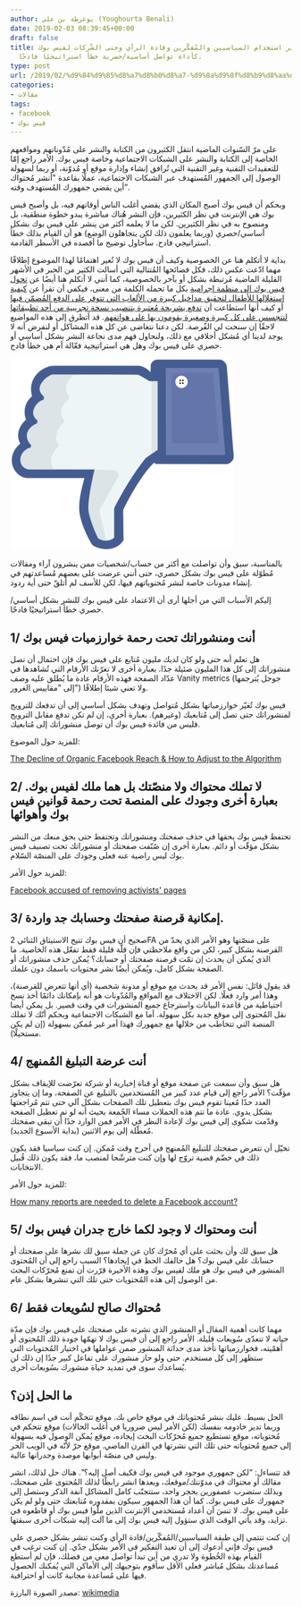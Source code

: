 ```yaml
---
author: يوغرطة بن علي (Youghourta Benali)
date: 2019-02-03 08:39:45+00:00
draft: false
title: لماذا يُعتبر استخدام السياسيين والمُفكّرين وقادة الرأي وحتى الشّركات لفيس بوك
  كأداة تواصل أساسية/حصرية خطأ استراتيجيًا فادحًا.
type: post
url: /2019/02/%d9%84%d9%85%d8%a7%d8%b0%d8%a7-%d9%8a%d9%8f%d8%b9%d8%aa%d8%a8%d8%b1-%d8%a7%d8%b3%d8%aa%d8%ae%d8%af%d8%a7%d9%85-%d8%a7%d9%84%d8%b3%d9%8a%d8%a7%d8%b3%d9%8a%d9%8a%d9%86-%d9%88%d8%a7%d9%84%d9%85%d9%8f/
categories:
- مقالات
tags:
- facebook
- فيس بوك
---
```


على مرّ السّنوات الماضية انتقل الكثيرون من الكتابة والنشر على مُدّوناتهم ومواقعهم الخاصة إلى الكتابة والنشر على الشبكات الاجتماعية وخاصة فيس بوك. الأمر راجع إمّا للتعقيدات التقنية وغير التقنية التي تُرافق إنشاء وإدارة موقع أو مُدوّنة، أو ربما لسهولة الوصول إلى الجمهور المُستهدف عبر الشبكات الاجتماعية، عملًا بقاعدة "أنشر مُحتواك أين يقضي جمهورك المُستهدف وقته”.




وبحكم أن فيس بوك أصبح المكان الذي يقضي أغلب الناس أوقاتهم فيه، بل وأصبح فيس بوك هي الإنترنت في نظر الكثيرين، فإن النشر هُناك مباشرة يبدو خطوة منطقية، بل ومنصوح به في نظر الكثيرين. لكن ما لا يعلمه أكثر من ينشر على فيس بوك بشكل أساسي/حصري (وربما يعلمون ذلك لكن يتجاهلون الوضع) هو أن القيام بذلك خطأ استراتيجي فادح. سأحاول توضيح ما أقصده في الأسطر القادمة.




بداية لا أتكلم هنا عن الخصوصية وكيف أن فيس بوك لا تُعير اهتمامًا لهذا الموضوع إطلاقًا مهما ادّعت عكس ذلك، فكل فضائحها المُتتالية التي أسالت الكثير من الحبر في الأشهر القليلة الماضية مُرتبطة بشكل أو بآخر بالخصوصية، كما أنني لا أتكلم هنا أيضًا عن [تحول فيس بوك إلى منظمة إجرامية](https://daringfireball.net/linked/2019/01/29/facebook-teens-vpn) بكل ما تحمله الكلمة من معنى، فيكفي أن تقرأ عن [كيفية استغلالها للأطفال لتحقيق مداخيل كبيرة من الألعاب التي تتوفر على الدفع المُضمّن فيها](https://www.revealnews.org/blog/a-judge-unsealed-a-trove-of-internal-facebook-documents-following-our-legal-action/) أو كيف أنها استطاعت أن [تدفع بشريحة مُعتبرة بتنصيب نسخة تجريبية من أحد تطبيقاتها لتتجسس على كل كبيرة وصغيرة يقومون بها على هواتفهم](https://techcrunch.com/2019/01/29/facebook-project-atlas/). قد أتطرق إلى هذه المواضيع لاحقًا إن سنحت لي الفُرصة. لكن دعنا نتغاضى عن كل هذه المشاكل أو لنفرض أنه لا يوجد لدينا أي مُشكل أخلاقي مع ذلك، ولنحاول فهم مدى نجاعة النشر بشكل أساسي أو حصري على فيس بوك وهل هي استراتيجية فعّالة أم هي خطأ فادح.




[![](Not_facebook_not_like_thumbs_down.png)
](https://www.it-scoop.com/2019/02/%d9%84%d9%85%d8%a7%d8%b0%d8%a7-%d9%8a%d9%8f%d8%b9%d8%aa%d8%a8%d8%b1-%d8%a7%d8%b3%d8%aa%d8%ae%d8%af%d8%a7%d9%85-%d8%a7%d9%84%d8%b3%d9%8a%d8%a7%d8%b3%d9%8a%d9%8a%d9%86-%d9%88%d8%a7%d9%84%d9%85%d9%8f/not_facebook_not_like_thumbs_down/)




بالمناسبة، سبق وأن تواصلت مع أكثر من حساب/شخصيات ممن ينشرون آراء ومقالات مُطوّلة على فيس بوك بشكل حصري، حتى أنني عرضت على بعضهم مُساعدتهم في إنشاء مدونات خاصة لنشر مُحتوياتهم فيها، لكن للأسف لم أتلقّ حتى أية ردود.




إليكم الأسباب التي من أجلها أرى أن الاعتماد على فيس بوك للنشر بشكل أساسي/حصري خطأ استراتيجيًا فادحًا.





## 1/ أنت ومنشوراتك تحت رحمة خوارزميات فيس بوك




هل تعلم أنه حتى ولو كان لديك مليون مُتابع على فيس بوك فإن احتمال أن تصل منشوراتك إلى كل هذا المليون ضئيلة جدًا. بعبارة أخرى لا تغرّنك الأرقام التي تُشاهدها في عدّاد الصفحة فهذه الأرقام عادة ما يُطلق عليه وصف Vanity metrics (جوجل يُترجمها إلى "مقاييس الغرور") ولا تعني شيئا إطلاقًا.




فيس بوك تُغيّر خوارزمياتها بشكل مُتواصل وتهدف بشكل أساسي إلى أن تدفعك للترويج لمنشوراتك حتى تصل إلى مُتابعيك (وغيرهم). بعبارة أخرى، إن لم تكن تدفع مقابل الترويج فليس من فائدة فيس بوك أن توصل منشوراتك إلى مُتابعيك.




للمزيد حول الموضوع:




[The Decline of Organic Facebook Reach & How to Adjust to the Algorithm](https://blog.hubspot.com/marketing/facebook-organic-reach-declining)





## 2/ لا تملك محتواك ولا منصّتك بل هما ملك لفيس بوك. بعبارة أخرى وجودك على المنصة تحت رحمة قوانين فيس بوك وأهوائها




تحتفظ فيس بوك بحقها في حذف صفحتك ومنشوراتك وتحتفظ حتى بحق منعك من النشر بشكل مؤقّت أو دائم. بعبارة أخرى إن صُنّفت صفحتك أو منشوراتك تحت تصنيف فيس بوك ليس راضية عنه فعلى وجودك على المنصّة السّلام.




للمزيد حول الأمر:




[Facebook accused of removing activists' pages](https://www.theguardian.com/technology/2011/apr/29/facebook-accused-removing-activists-pages)





## 3/ إمكانية قرصنة صفحتك وحسابك جد واردة.




صحيح أن فيس بوك تتيح الاستيثاق الثنائي 2FA على منصّتها وهو الأمر الذي يحدّ من القرصنة بشكل كبير، لكن من واقع ملاحظتي فإن قلّة قليلة فقط تفعّل هذه الخاصية. ما الذي يُمكن أن يحدث إن تمّت قرصنة صفحتك أو حسابك؟ يُمكن حذف منشوراتك أو الصفحة بشكل كامل، ويُمكن أيضًا نشر محتويات باسمك دون علمك.




قد يقول قائل: نفس الأمر قد يحدث مع موقع أو مدونة شخصية (أي أنها تتعرض للقرصنة)، وهذا أمر وارد فعلًا. لكن الاختلاف مع المواقع والمُدّونات هو أنه بإمكانك دائمًا أخذ نسخ احتياطية من قاعدة البيانات واسترجاع جميع المنشورات في وقت قصير. بل يمكن أيضا نقل المُحتوى إلى موقع جديد بكل سهولة. أما مع الشبكات الاجتماعية وبحكم أنّك لا تملك المنصة التي تتخاطب من خلالها مع جمهورك فهذا أمر غير مُمكن بسهولة (إن لم يكن مستحيلًا).





## 4/ أنت عرضة التبليغ المُمنهج




هل سبق وأن سمعت عن صفحة موقع أو قناة إخبارية أو شركة تعرّضت للإيقاف بشكل مؤقّت؟ الأمر راجع إلى قيام عدد كبير من المُستخدمين بالتبليغ عن الصفحة، وما إن يتجاوز العدد حدًا مُعينا تقوم فيس بوك بتعطيل تلك الصفحات بشكل آلي حتى تتم مُراجعتها بشكل يدوي. عادة ما تتم هذه الحملات مساء الجُمعة بحيث أنه لو تم تعطيل الصفحة وقدّمت شكوى إلى فيس بوك لإعادة النظر في الأمر فمن الوارد جدًا أن تبقى صفحتك مُعطّلة إلى يوم الاثنين (بداية الأسبوع الجديد).




تخيّل أن تتعرض صفحتك للتبليغ المُمنهج في أحرج وقت مُمكن. إن كنت سياسيا فقد يكون ذلك في خضّم قضية تروّج لها وإن كنت مترشّحا لمنصب ما، فقد يكون ذلك قُبيل الانتخابات.




للمزيد حول الأمر:




[How many reports are needed to delete a Facebook account?](https://www.quora.com/How-many-reports-are-needed-to-delete-a-Facebook-account)





## 5/ أنت ومحتواك لا وجود لكما خارج جدران فيس بوك




هل سبق لك وأن بحثت على أي مُحرّك كان عن جملة سبق لك نشرها على صفحتك أو حسابك على فيس بوك؟ هل حالفك الحظ في إيجادها؟ السبب راجع إلى أن المُحتوى المنشور في فيس بوك هو ملك لفيس بوك وهذه الأخيرة قرّرت أن تمنع مُحرّكات البحث من الوصول إلى هذه المُحتويات حتى تلك التي تنشرها بشكل عام.





## 6/ مُحتواك صالح لسُويعات فقط




مهما كانت أهمية المقال أو المنشور الذي نشرته على صفحتك على فيس بوك فإن مدّة حياته لا تتعدّى سُويعات قليلة. الأمر راجع إلى أن فيس بوك لا تهمّها جودة ذلك المُحتوى أو أهمّيته، فخوارزمياتها تأخذ مدى حداثة المنشور ضمن عواملها في اختيار المُحتويات التي ستظهر إلى كل مستخدم. حتى ولو حاز منشورك على تفاعل كبير جدًا إن ذلك لن يُساعدك سوى في تمديد حياة منشورك بسُويعات أخرى.





## ما الحل إذن؟




الحل بسيط. عليك بنشر مُحتوياتك في موقع خاص بك. موقع تتحكّم أنت في اسم نطاقه وربما تدير خادومه بنفسك (لكن الأمر ليس ضروريا في أغلب الحالات) موقع تتحكم في مُحتوياته، موقع تستطيع جميع مُحرّكات البحث إيجاده، موقع يُمكن الوصول فيه بسهولة إلى جميع مُحتوياته حتى تلك التي نشرتها في القرن الماضي. موقع حرّ لأنّه في الويب الحر وليس في منصّة أبوابها موصدة وجدرانها عالية.




قد تتساءل: “لكن جمهوري موجود في فيس بوك فكيف أصل إليه؟". هناك حل لذلك، انشر مقالك أو محتواك في مدوّنتك/موقعك، وبعدها انشر رابطًا لذلك المُحتوى على صفحتك، وبذلك ستضرب عصفورين بحجر واحد، ستتجنّب كامل المشاكل آنفة الذكر وستصل إلى جمهورك على فيس بوك. كما أن هذا الجمهور سيكون بمقدوره مُتابعتك حتى ولو لم يكن على فيس بوك. لا تنسَ أن أعداد مُستخدمي الإنترنت الذين ملّوا فيس بوك أو قاطعوه في تزايد، وقد يأتي الوقت الذي ستؤول إليه فيس بوك إلى ما آلت إليه شبكات أخرى سبقتها.




إن كنت تنتمي إلى طبقة السياسيين/المُفكّرين/قادة الرأي وكنت تنشر بشكل حصري على فيس بوك فإني أدعوك إلى أن تعيد التفكير في الأمر بشكل جدّي. إن كنت ترغب في القيام بهذه الخُطوة ولا تدري من أين تبدأ تواصل معي من فضلك، فإن لم أستطع مُساعدتك بشكل مُباشر فعلى الأقل سأقوم بتوجيهك إلى الأماكن التي يُمكنك الحصول فيها على مُساعدة مجانية كانت أو احترافية.




مصدر الصورة البارزة: [wikimedia](https://commons.wikimedia.org/wiki/File:Not_facebook_not_like_thumbs_down.png)
